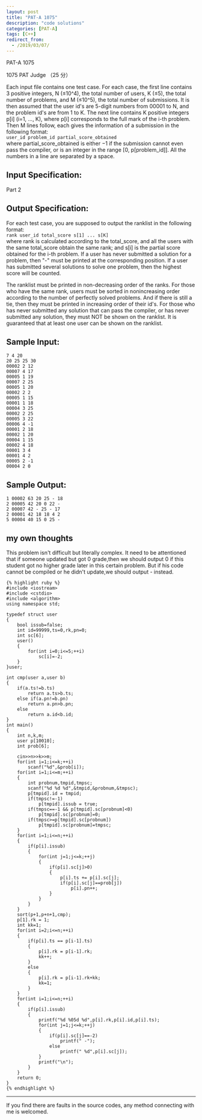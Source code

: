 ```yaml
---
layout: post
title: "PAT-A 1075"
description: "code solutions"
categories: [PAT-A]
tags: [C++]
redirect_from:
  - /2019/03/07/
---
```

PAT-A 1075

1075 PAT Judge （25 分）

Each input file contains one test case. For each case, the first line contains 3 positive integers, N (≤10^4), the total number of users, K (≤5), the total number of problems, and M (≤10^5), the total number of submissions. It is then assumed that the user id's are 5-digit numbers from 00001 to N, and the problem id's are from 1 to K. The next line contains K positive integers p[i] (i=1, ..., K), where p[i] corresponds to the full mark of the i-th problem. Then M lines follow, each gives the information of a submission in the following format:  
`user_id problem_id partial_score_obtained`  
where partial_score_obtained is either −1 if the submission cannot even pass the compiler, or is an integer in the range [0, p[problem_id]]. All the numbers in a line are separated by a space.  

## Input Specification:

Part 2
    
## Output Specification:

For each test case, you are supposed to output the ranklist in the following format:  
`rank user_id total_score s[1] ... s[K]`  
where rank is calculated according to the total_score, and all the users with the same total_score obtain the same rank; and s[i] is the partial score obtained for the i-th problem. If a user has never submitted a solution for a problem, then "-" must be printed at the corresponding position. If a user has submitted several solutions to solve one problem, then the highest score will be counted.

The ranklist must be printed in non-decreasing order of the ranks. For those who have the same rank, users must be sorted in nonincreasing order according to the number of perfectly solved problems. And if there is still a tie, then they must be printed in increasing order of their id's. For those who has never submitted any solution that can pass the compiler, or has never submitted any solution, they must NOT be shown on the ranklist. It is guaranteed that at least one user can be shown on the ranklist.  

## Sample Input:

	7 4 20
	20 25 25 30
	00002 2 12
	00007 4 17
	00005 1 19
	00007 2 25
	00005 1 20
	00002 2 2
	00005 1 15
	00001 1 18
	00004 3 25
	00002 2 25
	00005 3 22
	00006 4 -1
	00001 2 18
	00002 1 20
	00004 1 15
	00002 4 18
	00001 3 4
	00001 4 2
	00005 2 -1
	00004 2 0
    
## Sample Output:
    
	1 00002 63 20 25 - 18
	2 00005 42 20 0 22 -
	2 00007 42 - 25 - 17
	2 00001 42 18 18 4 2
	5 00004 40 15 0 25 -
    
## my own thoughts
 
This problem isn't difficult but literally complex. It need to be attentioned that if someone updated but got 0 grade,then we should output 0 if this student got no higher grade later in this certain problem. But if his code cannot be compiled or he didn't update,we should output - instead.    
  
    {% highlight ruby %}
	#include <iostream>
	#include <cstdio>
	#include <algorithm>
	using namespace std;

	typedef struct user
	{
		bool issub=false;
		int id=99999,ts=0,rk,pn=0;
		int sc[6];
		user()
		{
			for(int i=0;i<=5;++i)
				sc[i]=-2;
		}
	}user;

	int cmp(user a,user b)
	{
		if(a.ts!=b.ts)
			return a.ts>b.ts;
		else if(a.pn!=b.pn)
			return a.pn>b.pn;
		else
			return a.id<b.id;
	}
	int main()
	{
		int n,k,m;
		user p[10010];
		int prob[6];

		cin>>n>>k>>m;
		for(int i=1;i<=k;++i)
			scanf("%d",&prob[i]);
		for(int i=1;i<=m;++i)
		{
			int probnum,tmpid,tmpsc;
			scanf("%d %d %d",&tmpid,&probnum,&tmpsc);
			p[tmpid].id = tmpid;
			if(tmpsc!=-1)
				p[tmpid].issub = true;
			if(tmpsc==-1 && p[tmpid].sc[probnum]<0)
				p[tmpid].sc[probnum]=0;
			if(tmpsc>=p[tmpid].sc[probnum])
				p[tmpid].sc[probnum]=tmpsc;
		}
		for(int i=1;i<=n;++i)
		{
			if(p[i].issub)
			{
				for(int j=1;j<=k;++j)
				{
					if(p[i].sc[j]>0)
					{
						p[i].ts += p[i].sc[j];
						if(p[i].sc[j]==prob[j])
							p[i].pn++;
					}
				}
			}
		}
		sort(p+1,p+n+1,cmp);
		p[1].rk = 1;
		int kk=1;
		for(int i=2;i<=n;++i)
		{
			if(p[i].ts == p[i-1].ts)
			{
				p[i].rk = p[i-1].rk;
				kk++;
			}
			else
			{
				p[i].rk = p[i-1].rk+kk;
				kk=1;
			}
		}
		for(int i=1;i<=n;++i)
		{
			if(p[i].issub)
			{
				printf("%d %05d %d",p[i].rk,p[i].id,p[i].ts);
				for(int j=1;j<=k;++j)
				{
					if(p[i].sc[j]==-2)
						printf(" -");
					else
						printf(" %d",p[i].sc[j]);
				}
				printf("\n");
			}
		}
		return 0;
	}
	{% endhighlight %}

---
  If you find there are faults in the source codes, any method connecting with me is welcomed.

